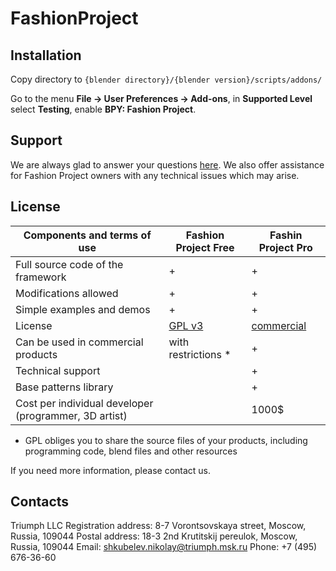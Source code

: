# FashionProject

## Installation
Copy directory to `{blender directory}/{blender version}/scripts/addons/`
  
Go to the menu __File -> User Preferences -> Add-ons__, in __Supported Level__ select __Testing__, enable __BPY: Fashion Project__.
 
## Support
We are always glad to answer your questions [here](https://github.com/TriumphLLC/FashionProject/issues). We also offer assistance for Fashion Project owners with any technical issues which may arise.

## License

| Components and terms of use                           | Fashion Project Free | Fashin Project Pro |
|-------------------------------------------------------|----------------------|--------------------|
| Full source code of the framework                     |           +          |          +         |
| Modifications allowed                                 |           +          |          +         |
| Simple examples and demos                             |           +          |          +         |
| License                                               |        [GPL v3](https://github.com/TriumphLLC/FashionProject/blob/master/LICENSE)       |     [commercial](https://github.com/TriumphLLC/FashionProject/blob/master/License%20Agreement/Fashion_Project_Pro_License_en.pdf)     |
| Can be used in commercial products                    |  with restrictions * |          +         |
| Technical support                                     |                      |          +         |
| Base patterns library                                 |                      |          +         |
| Cost per individual developer (programmer, 3D artist) |                      |        1000$       |

* GPL obliges you to share the source files of your products, including programming code, blend files and other resources

If you need more information, please contact us.

## Contacts
Triumph LLC
Registration address: 8-7 Vorontsovskaya street, Moscow, Russia, 109044
Postal address: 18-3 2nd Krutitskij pereulok, Moscow, Russia, 109044
Email: shkubelev.nikolay@triumph.msk.ru
Phone: +7 (495) 676-36-60
